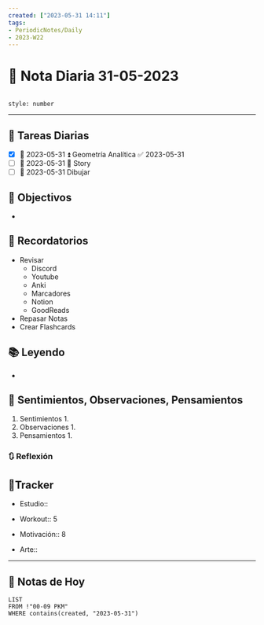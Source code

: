 ```yaml
---
created: ["2023-05-31 14:11"]
tags:
- PeriodicNotes/Daily
- 2023-W22
---
```


# 📅 Nota Diaria 31-05-2023
```toc

style: number

```

---
## 🔷 Tareas Diarias
- [x] 📅 2023-05-31 ⏫ Geometría Analítica ✅ 2023-05-31
- [ ] 📅 2023-05-31 🔼 Story
- [ ] 📅 2023-05-31 Dibujar

## 🎯 Objectivos
- 
## 📕 Recordatorios
- Revisar
	- Discord
	- Youtube
	- Anki
	- Marcadores
	- Notion
	- GoodReads
- Repasar Notas
- Crear Flashcards

## 📚 Leyendo
- 
## 💬 Sentimientos, Observaciones, Pensamientos 
1. Sentimientos
	1. 
2. Observaciones
	1. 
3. Pensamientos
	1. 
### 🔃 Reflexión

## 🔷Tracker

- Estudio::

- Workout:: 5

- Motivación:: 8

- Arte::
---

## 📅 Notas de Hoy
```dataview
LIST 
FROM !"00-09 PKM" 
WHERE contains(created, "2023-05-31")
```